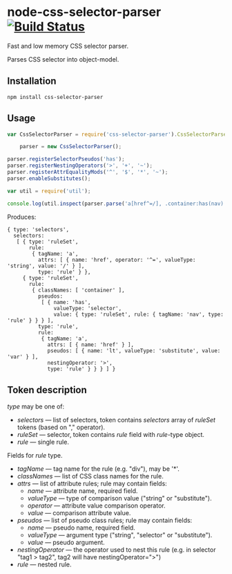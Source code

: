 node-css-selector-parser [![Build Status](https://travis-ci.org/mdevils/node-css-selector-parser.svg?branch=master)](https://travis-ci.org/mdevils/node-css-selector-parser)
========================

Fast and low memory CSS selector parser.

Parses CSS selector into object-model.

Installation
------------

```
npm install css-selector-parser
```

Usage
-----

```javascript
var CssSelectorParser = require('css-selector-parser').CssSelectorParser,

    parser = new CssSelectorParser();

parser.registerSelectorPseudos('has');
parser.registerNestingOperators('>', '+', '~');
parser.registerAttrEqualityMods('^', '$', '*', '~');
parser.enableSubstitutes();

var util = require('util');

console.log(util.inspect(parser.parse('a[href^=/], .container:has(nav) > a[href]:lt($var)'), false, null));
```

Produces:

```
{ type: 'selectors',
  selectors:
   [ { type: 'ruleSet',
       rule:
        { tagName: 'a',
          attrs: [ { name: 'href', operator: '^=', valueType: 'string', value: '/' } ],
          type: 'rule' } },
     { type: 'ruleSet',
       rule:
        { classNames: [ 'container' ],
          pseudos:
           [ { name: 'has',
               valueType: 'selector',
               value: { type: 'ruleSet', rule: { tagName: 'nav', type: 'rule' } } } ],
          type: 'rule',
          rule:
           { tagName: 'a',
             attrs: [ { name: 'href' } ],
             pseudos: [ { name: 'lt', valueType: 'substitute', value: 'var' } ],
             nestingOperator: '>',
             type: 'rule' } } } ] }
```

Token description
-----------------

*type* may be one of:

* *selectors* — list of selectors, token contains *selectors* array of *ruleSet* tokens (based on "," operator).
* *ruleSet* — selector, token contains *rule* field with *rule*-type object.
* *rule* — single rule.

Fields for *rule* type.

* *tagName* — tag name for the rule (e.g. "div"), may be '*'.
* *classNames* — list of CSS class names for the rule.
* *attrs* — list of attribute rules; rule may contain fields:
  * *name* — attribute name, required field.
  * *valueType* — type of comparison value ("string" or "substitute").
  * *operator* — attribute value comparison operator.
  * *value* — comparison attribute value.
* *pseudos* — list of pseudo class rules; rule may contain fields:
  * *name* — pseudo name, required field.
  * *valueType* — argument type ("string", "selector" or "substitute").
  * *value* — pseudo argument.
* *nestingOperator* — the operator used to nest this rule (e.g. in selector "tag1 > tag2", tag2 will have nestingOperator=">")
* *rule* — nested rule.
